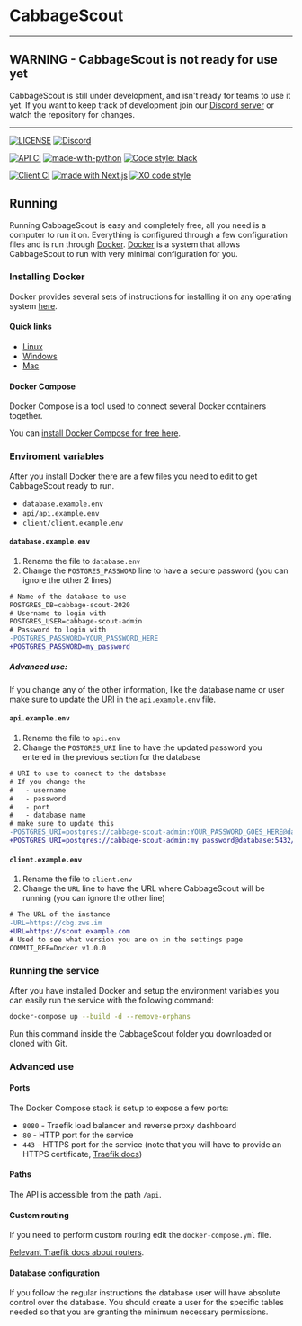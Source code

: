 # CabbageScout

---

## WARNING - CabbageScout is not ready for use yet

CabbageScout is still under development, and isn't ready for teams to use it yet.
If you want to keep track of development join our [Discord server](https://discord.gg/dcrVQmQ) or watch the repository for changes.

---

[![LICENSE](https://img.shields.io/github/license/CabbageAlliance/CabbageScout?style=flat)](https://github.com/CabbageAlliance/CabbageScout/blob/master/LICENSE)
[![Discord](https://img.shields.io/discord/676130006124068878?color=%237289DA&logo=discord)](https://discord.gg/dcrVQmQ)

[![API CI](https://github.com/CabbageAlliance/CabbageScout/workflows/API%20CI/badge.svg)](https://github.com/CabbageAlliance/CabbageScout/actions?query=workflow%3A%API+CI%22)
[![made-with-python](https://img.shields.io/badge/made%20with-Python-1f425f.svg)](https://www.python.org/)
[![Code style: black](https://img.shields.io/badge/code%20style-black-000000.svg)](https://github.com/psf/black)

[![Client CI](https://github.com/CabbageAlliance/CabbageScout/workflows/Client%20CI/badge.svg)](https://github.com/CabbageAlliance/CabbageScout/actions?query=workflow%3A%22Client+CI%22)
[![made with Next.js](https://img.shields.io/badge/made%20with-Next.js-000)](https://nextjs.org/)
[![XO code style](https://img.shields.io/badge/code_style-XO-5ed9c7.svg)](https://github.com/xojs/xo)

## Running

Running CabbageScout is easy and completely free, all you need is a computer to run it on.
Everything is configured through a few configuration files and is run through [Docker](https://www.docker.com/).
[Docker](https://www.docker.com/) is a system that allows CabbageScout to run with very minimal configuration for you.

### Installing Docker

Docker provides several sets of instructions for installing it on any operating system [here](https://docs.docker.com/get-docker/).

#### Quick links

- [Linux](https://docs.docker.com/install/linux/docker-ce/ubuntu/)
- [Windows](https://docs.docker.com/docker-for-windows/install/)
- [Mac](https://docs.docker.com/docker-for-mac/install/)

#### Docker Compose

Docker Compose is a tool used to connect several Docker containers together.

You can [install Docker Compose for free here](https://docs.docker.com/compose/install/).

### Enviroment variables

After you install Docker there are a few files you need to edit to get CabbageScout ready to run.

- `database.example.env`
- `api/api.example.env`
- `client/client.example.env`

#### `database.example.env`

1. Rename the file to `database.env`
2. Change the `POSTGRES_PASSWORD` line to have a secure password (you can ignore the other 2 lines)

```diff
# Name of the database to use
POSTGRES_DB=cabbage-scout-2020
# Username to login with
POSTGRES_USER=cabbage-scout-admin
# Password to login with
-POSTGRES_PASSWORD=YOUR_PASSWORD_HERE
+POSTGRES_PASSWORD=my_password
```

##### Advanced use:

If you change any of the other information, like the database name or user make sure to update the URI in the `api.example.env` file.

#### `api.example.env`

1. Rename the file to `api.env`
2. Change the `POSTGRES_URI` line to have the updated password you entered in the previous section for the database

```diff
# URI to use to connect to the database
# If you change the
#   - username
#   - password
#   - port
#   - database name
# make sure to update this
-POSTGRES_URI=postgres://cabbage-scout-admin:YOUR_PASSWORD_GOES_HERE@database:5432/cabbage-scout-2020
+POSTGRES_URI=postgres://cabbage-scout-admin:my_password@database:5432/cabbage-scout-2020
```

#### `client.example.env`

1. Rename the file to `client.env`
2. Change the `URL` line to have the URL where CabbageScout will be running (you can ignore the other line)

```diff
# The URL of the instance
-URL=https://cbg.zws.im
+URL=https://scout.example.com
# Used to see what version you are on in the settings page
COMMIT_REF=Docker v1.0.0
```

### Running the service

After you have installed Docker and setup the environment variables you can easily run the service with the following command:

```sh
docker-compose up --build -d --remove-orphans
```

Run this command inside the CabbageScout folder you downloaded or cloned with Git.

### Advanced use

#### Ports

The Docker Compose stack is setup to expose a few ports:

- `8080` - Traefik load balancer and reverse proxy dashboard
- `80` - HTTP port for the service
- `443` - HTTPS port for the service (note that you will have to provide an HTTPS certificate, [Traefik docs](https://docs.traefik.io/https/overview/))

#### Paths

The API is accessible from the path `/api`.

#### Custom routing

If you need to perform custom routing edit the `docker-compose.yml` file.

[Relevant Traefik docs about routers](https://docs.traefik.io/routing/routers/).

#### Database configuration

If you follow the regular instructions the database user will have absolute control over the database.
You should create a user for the specific tables needed so that you are granting the minimum necessary permissions.
